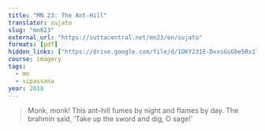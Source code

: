 ```yaml
---
title: "MN 23: The Ant-Hill"
translator: sujato
slug: "mn023"
external_url: "https://suttacentral.net/mn23/en/sujato"
formats: [pdf]
hidden_links: ["https://drive.google.com/file/d/1OKY231E-DxxsGsGbe5Rx1l5jzWreGopf"]
course: imagery
tags:
  - mn
  - vipassana
year: 2018
---
```


> Monk, monk! This ant-hill fumes by night and flames by day. The brahmin said, ‘Take up the sword and dig, O sage!’
